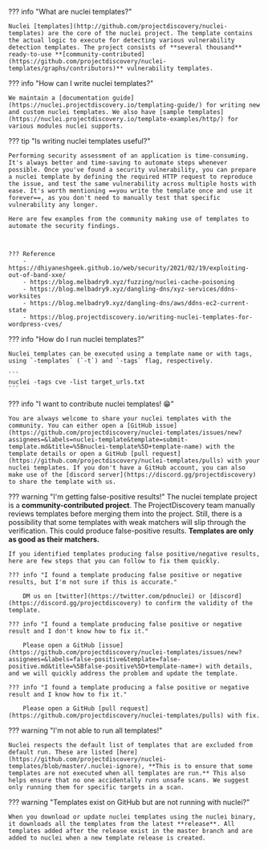??? info "What are nuclei templates?"

	Nuclei [templates](http://github.com/projectdiscovery/nuclei-templates) are the core of the nuclei project. The template contains the actual logic to execute for detecting various vulnerability detection templates. The project consists of **several thousand** ready-to-use **[community-contributed](https://github.com/projectdiscovery/nuclei-templates/graphs/contributors)** vulnerability templates.

??? info "How can I write nuclei templates?"

	We maintain a [documentation guide](https://nuclei.projectdiscovery.io/templating-guide/) for writing new and custom nuclei templates. We also have [sample templates](https://nuclei.projectdiscovery.io/template-examples/http/) for various modules nuclei supports.


??? tip "Is writing nuclei templates useful?"

	Performing security assessment of an application is time-consuming. It's always better and time-saving to automate steps whenever possible. Once you've found a security vulnerability, you can prepare a nuclei template by defining the required HTTP request to reproduce the issue, and test the same vulnerability across multiple hosts with ease. It's worth mentioning ==you write the template once and use it forever==, as you don't need to manually test that specific vulnerability any longer.

	Here are few examples from the community making use of templates to automate the security findings.



	??? Reference
		- https://dhiyaneshgeek.github.io/web/security/2021/02/19/exploiting-out-of-band-xxe/
		- https://blog.melbadry9.xyz/fuzzing/nuclei-cache-poisoning
		- https://blog.melbadry9.xyz/dangling-dns/xyz-services/ddns-worksites
		- https://blog.melbadry9.xyz/dangling-dns/aws/ddns-ec2-current-state
		- https://blog.projectdiscovery.io/writing-nuclei-templates-for-wordpress-cves/

??? info "How do I run nuclei templates?"

	Nuclei templates can be executed using a template name or with tags, using `-templates` (`-t`) and `-tags` flag, respectively.

	```
	nuclei -tags cve -list target_urls.txt
	```

??? info "I want to contribute nuclei templates! 😁"

	You are always welcome to share your nuclei templates with the community. You can either open a [GitHub issue](https://github.com/projectdiscovery/nuclei-templates/issues/new?assignees=&labels=nuclei-template&template=submit-template.md&title=%5Bnuclei-template%5D+template-name) with the template details or open a GitHub [pull request](https://github.com/projectdiscovery/nuclei-templates/pulls) with your nuclei templates. If you don't have a GitHub account, you can also make use of the [discord server](https://discord.gg/projectdiscovery) to share the template with us.


??? warning "I'm getting false-positive results!"
	The nuclei template project is a **community-contributed project**. The ProjectDiscovery team manually reviews templates before merging them into the project. Still, there is a possibility that some templates with weak matchers will slip through the verification. This could produce false-positive results. **Templates are only as good as their matchers.**

	If you identified templates producing false positive/negative results, here are few steps that you can follow to fix them quickly.

	??? info "I found a template producing false positive or negative results, but I'm not sure if this is accurate."

		DM us on [twitter](https://twitter.com/pdnuclei) or [discord](https://discord.gg/projectdiscovery) to confirm the validity of the template.

	??? info "I found a template producing false positive or negative result and I don't know how to fix it."

		Please open a GitHub [issue](https://github.com/projectdiscovery/nuclei-templates/issues/new?assignees=&labels=false-positive&template=false-positive.md&title=%5Bfalse-positive%5D+template-name+) with details, and we will quickly address the problem and update the template.

	??? info "I found a template producing a false positive or negative result and I know how to fix it."

		Please open a GitHub [pull request](https://github.com/projectdiscovery/nuclei-templates/pulls) with fix.

??? warning "I'm not able to run all templates!"

	Nuclei respects the default list of templates that are excluded from default run. These are listed [here](https://github.com/projectdiscovery/nuclei-templates/blob/master/.nuclei-ignore), **This is to ensure that some templates are not executed when all templates are run.** This also helps ensure that no one accidentally runs unsafe scans. We suggest only running them for specific targets in a scan.

??? warning "Templates exist on GitHub but are not running with nuclei?"

	When you download or update nuclei templates using the nuclei binary, it downloads all the templates from the latest **release**. All templates added after the release exist in the master branch and are added to nuclei when a new template release is created.
